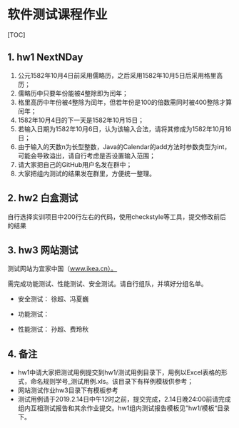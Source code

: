 # 软件测试课程作业

[TOC]

## 1. hw1 NextNDay

1. 公元1582年10月4日前采用儒略历，之后采用1582年10月5日后采用格里高历；
2. 儒略历中只要年份能被4整除即为闰年；
3. 格里高历中年份被4整除为闰年，但若年份是100的倍数需同时被400整除才算闰年；
4. 1582年10月4日的下一天是1582年10月15日；
5. 若输入日期为1582年10月6日，认为该输入合法，请将其修成为1582年10月16日；
6. 由于输入的天数n为长型整数，Java的Calendar的add方法时参数类型为int，可能会导致溢出，请自行考虑是否设置输入范围；
7. 请大家把自己的GitHub用户名发在群中；
8. 大家把组内测试的结果发在群里，方便统一整理。



## 2. hw2 白盒测试

自行选择实训项目中200行左右的代码，使用checkstyle等工具，提交修改前后的结果

## 3. hw3 网站测试

测试网站为宜家中国（www.ikea.cn）。

 需完成功能测试、性能测试、安全测试。请自行组队，并填好分组名单。

- 安全测试： 徐超、冯夏巍

- 功能测试：
- 性能测试： 孙超、费玲秋

## 4. 备注

- hw1中请大家把测试用例提交到hw1/测试用例目录下，用例以Excel表格的形式，命名规则学号_测试用例.xls。该目录下有样例模板供参考；
- 网站测试作业hw3目录下有模板参考
- 测试用例请于2019.2.14日中午12时之前，提交完成，2.14日晚24:00前请完成组内互相测试报告和其余作业提交。hw1组内测试报告模板见”hw1/模板“目录下。

